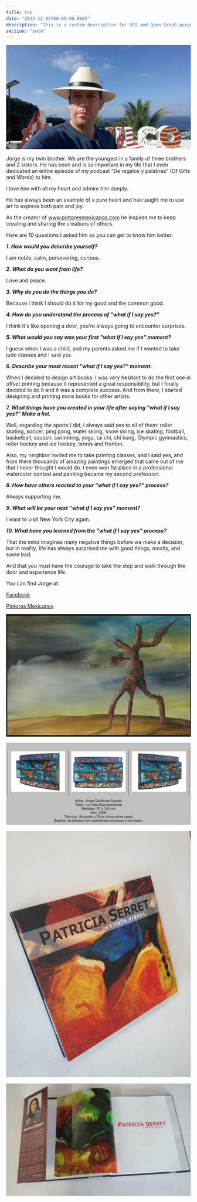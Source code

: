 ```yaml
---
title: Kok
date: "2022-12-05T00:00:00.000Z"
description: "This is a custom description for SEO and Open Graph purposes, rather than the default generated excerpt. Simply add a description field to the frontmatter."
section: "potm"
---
```


![Kok](../images/dec22-1.jpg)

Jorge is my twin brother. We are the youngest in a family of three brothers and 2 sisters. He has been and is so important in my life that I even dedicated an entire episode of my podcast “De regalos y palabras” (Of Gifts and Words) to him.

I love him with all my heart and admire him deeply.

He has always been an example of a pure heart and has taught me to use art to express both pain and joy.

As the creator of www.pintoresmexicanos.com he inspires me to keep creating and sharing the creations of others.

Here are 10 questions I asked him so you can get to know him better:

***1. How would you describe yourself?***

I am noble, calm, persevering, curious.

***2. What do you want from life?***

Love and peace.
  
***3. Why do you do the things you do?***

Because I think I should do it for my good and the common good.
  
***4. How do you understand the process of "what if I say yes?"***

I think it's like opening a door, you're always going to encounter surprises.
  
***5. What would you say was your first "what if I say yes" moment?***

I guess when I was a child, and my parents asked me if I wanted to take judo classes and I said yes.

***6. Describe your most recent "what if I say yes?" moment.***

When I decided to design art books. I was very hesitant to do the first one in offset printing because it represented a great responsibility, but I finally decided to do it and it was a complete success. And from there, I started designing and printing more books for other artists.

***7. What things have you created in your life after saying "what if I say yes?" Make a list.***

Well, regarding the sports I did, I always said yes to all of them: roller skating, soccer, ping pong, water skiing, snow skiing, ice skating, football, basketball, squash, swimming, yoga, tai chi, chi kung, Olympic gymnastics, roller hockey and ice hockey, tennis and fronton.

Also, my neighbor invited me to take painting classes, and I said yes, and from there thousands of amazing paintings emerged that came out of me that I never thought I would do. I even won 1st place in a professional watercolor contest and painting became my second profession.

***8. How have others reacted to your “what if I say yes?” process?***

Always supporting me.
  
***9. What will be your next “what if I say yes” moment?***

I want to visit New York City again.

***10. What have you learned from the "what if I say yes" process?***

That the mind imagines many negative things before we make a decision, but in reality, life has always surprised me with good things, mostly, and some bad.

And that you must have the courage to take the step and walk through the door and experience life.

You can find Jorge at:

[Facebook](https://www.facebook.com/jorge.cardenas.aceves)

[Pintores Mexicanos](https://www.pintoresmexicanos.com/jorgec/)

![Kok](../images/dec22-2.jpg)

![Kok](../images/dec22-3.jpg)

![Kok](../images/dec22-4.jpg)

![Kok](../images/dec22-5.jpg)
